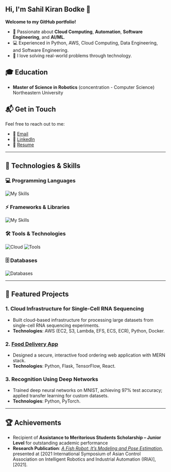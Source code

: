 ## Hi, I'm Sahil Kiran Bodke 👋

**Welcome to my GitHub portfolio!**

- 🌟 Passionate about **Cloud Computing**, **Automation**, **Software Engineering**, and **AI/ML**.
- 💻 Experienced in Python, AWS, Cloud Computing, Data Engineering, and Software Engineering.
- 🚀 I love solving real-world problems through technology.

## 🎓 Education
- **Master of Science in Robotics** (concentration - Computer Science)  
  Northeastern University

## 📬 **Get in Touch**  
Feel free to reach out to me:  
- 📧 [Email](mailto:bodke.s@northeasttern.edu)  
- 🔗 [LinkedIn](https://www.linkedin.com/in/sahil-bodke2000/)
- 📄 [Resume](https://github.com/SahilBodke/SahilBodke/blob/main/Sahil_Bodke_Resume.pdf)

---

## 🚀 **Technologies & Skills**

### 💻 **Programming Languages**
![My Skills](https://go-skill-icons.vercel.app/api/icons?i=python,r,cpp,javascript,java,matlab,html,css&titles=true)

### ⚡ **Frameworks & Libraries**
![My Skills](https://go-skill-icons.vercel.app/api/icons?i=react,nodejs,expressjs,tensorflow,pytorch,opencv,numpy,pandas&titles=true)

### 🛠️ **Tools & Technologies**
![Cloud](https://go-skill-icons.vercel.app/api/icons?i=aws,docker,kubernetes&titles=true)
![Tools](https://go-skill-icons.vercel.app/api/icons?i=git,github,linux,vscode,tableau,figma&titles=true)

### 🗄️ **Databases**
![Databases](https://go-skill-icons.vercel.app/api/icons?i=mongodb,dynamodb,postgresql,mysql&titles=true)

---

## 📂 **Featured Projects**

### 1. **Cloud Infrastructure for Single-Cell RNA Sequencing**
   - Built cloud-based infrastructure for processing large datasets from single-cell RNA sequencing experiments.  
   - **Technologies**: AWS (EC2, S3, Lambda, EFS, ECS, ECR), Python, Docker.

### 2. **[Food Delivery App](https://github.com/SahilBodke/food-delivery-app.git)**
   - Designed a secure, interactive food ordering web application with MERN stack.  
   - **Technologies**: Python, Flask, TensorFlow, React.

### 3. **Recognition Using Deep Networks**
   - Trained deep neural networks on MNIST, achieving 97% test accuracy; applied transfer learning for custom datasets.  
   - **Technologies**: Python, PyTorch.

---

## 🏆 **Achievements**
- Recipient of **Assistance to Meritorious Students Scholarship – Junior Level** for outstanding academic performance
- **Research Publication**: *[A Fish Robot: It’s Modeling and Pose Estimation](https://ieeexplore.ieee.org/document/9588699)*, presented at [2021 International Symposium of Asian Control Association on Intelligent Robotics and Industrial Automation (IRIA)], [2021].


